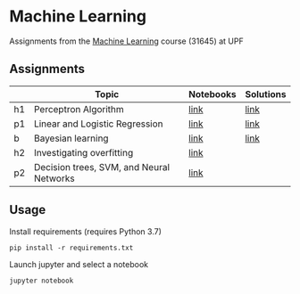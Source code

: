 # Machine Learning
Assignments from the [Machine Learning](https://www.upf.edu/web/iis/MachineLearning) course (31645) at UPF

## Assignments

|   | Topic  | Notebooks | Solutions | 
| - | ------ | --------- | --------- |
| h1 | Perceptron Algorithm | [link](h1/h1.ipynb) | [link](h1/h1-Steinmetz.pdf) |
| p1 | Linear and Logistic Regression | [link](p1/p1.ipynb) | [link](p1/p1-Steinmetz.pdf) |
| b  | Bayesian learning | [link](h1_bayes/h1_bayes.ipynb) | [link](h1_bayes/h1_bayes.pdf) |
| h2 | Investigating overfitting | [link](h2/h2.ipynb) | |
| p2 | Decision trees, SVM, and Neural Networks | [link](p1/p2.ipynb) | |


## Usage

Install requirements (requires Python 3.7)
```
pip install -r requirements.txt
```

Launch jupyter and select a notebook
```
jupyter notebook 
```
